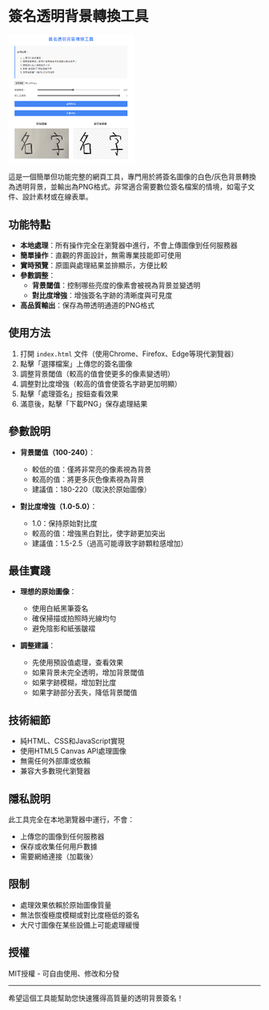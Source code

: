 # 簽名透明背景轉換工具

<img src="https://raw.githubusercontent.com/Ratherman/GAI_Tools/refs/heads/main/Make_Image_Transparent_20250319_Cladue_Sonnet_3.7/test_image.png" width="50%">

這是一個簡單但功能完整的網頁工具，專門用於將簽名圖像的白色/灰色背景轉換為透明背景，並輸出為PNG格式。非常適合需要數位簽名檔案的情境，如電子文件、設計素材或在線表單。

## 功能特點

- **本地處理**：所有操作完全在瀏覽器中進行，不會上傳圖像到任何服務器
- **簡單操作**：直觀的界面設計，無需專業技能即可使用
- **實時預覽**：原圖與處理結果並排顯示，方便比較
- **參數調整**：
  - **背景閾值**：控制哪些亮度的像素會被視為背景並變透明
  - **對比度增強**：增強簽名字跡的清晰度與可見度
- **高品質輸出**：保存為帶透明通道的PNG格式

## 使用方法

1. 打開 `index.html` 文件（使用Chrome、Firefox、Edge等現代瀏覽器）
2. 點擊「選擇檔案」上傳您的簽名圖像
3. 調整背景閾值（較高的值會使更多的像素變透明）
4. 調整對比度增強（較高的值會使簽名字跡更加明顯）
5. 點擊「處理簽名」按鈕查看效果
6. 滿意後，點擊「下載PNG」保存處理結果

## 參數說明

- **背景閾值（100-240）**：
  - 較低的值：僅將非常亮的像素視為背景
  - 較高的值：將更多灰色像素視為背景
  - 建議值：180-220（取決於原始圖像）

- **對比度增強（1.0-5.0）**：
  - 1.0：保持原始對比度
  - 較高的值：增強黑白對比，使字跡更加突出
  - 建議值：1.5-2.5（過高可能導致字跡顆粒感增加）

## 最佳實踐

- **理想的原始圖像**：
  - 使用白紙黑筆簽名
  - 確保掃描或拍照時光線均勻
  - 避免陰影和紙張皺褶
  
- **調整建議**：
  - 先使用預設值處理，查看效果
  - 如果背景未完全透明，增加背景閾值
  - 如果字跡模糊，增加對比度
  - 如果字跡部分丟失，降低背景閾值

## 技術細節

- 純HTML、CSS和JavaScript實現
- 使用HTML5 Canvas API處理圖像
- 無需任何外部庫或依賴
- 兼容大多數現代瀏覽器

## 隱私說明

此工具完全在本地瀏覽器中運行，不會：
- 上傳您的圖像到任何服務器
- 保存或收集任何用戶數據
- 需要網絡連接（加載後）

## 限制

- 處理效果依賴於原始圖像質量
- 無法恢復極度模糊或對比度極低的簽名
- 大尺寸圖像在某些設備上可能處理緩慢

## 授權

MIT授權 - 可自由使用、修改和分發

---

希望這個工具能幫助您快速獲得高質量的透明背景簽名！